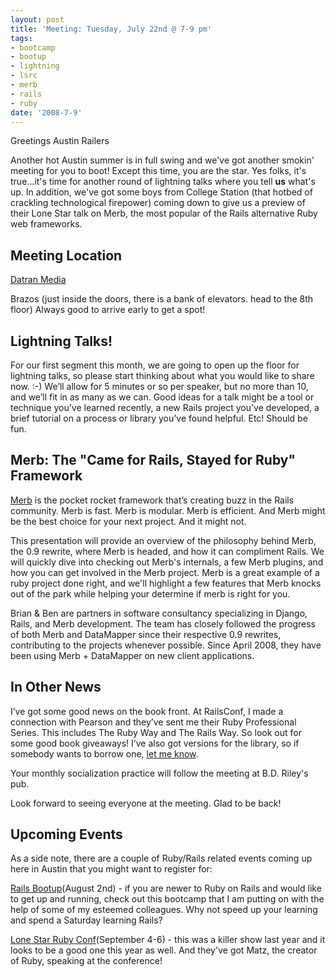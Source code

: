 ```yaml
---
layout: post
title: 'Meeting: Tuesday, July 22nd @ 7-9 pm'
tags:
- bootcamp
- bootup
- lightning
- lsrc
- merb
- rails
- ruby
date: '2008-7-9'
---
```

Greetings Austin Railers

Another hot Austin summer is in full swing and we've got another smokin' meeting for you to boot! Except this time, you are the star. Yes folks, it's true...it's time for another round of lightning talks where you tell **us** what's up. In addition, we've got some boys from College Station (that hotbed of crackling technological firepower) coming down to give us a preview of their Lone Star talk on Merb, the most popular of the Rails alternative Ruby web frameworks.

## Meeting Location
 [Datran Media](http://www.datranmedia.com/)

Brazos (just inside the doors, there is a bank of elevators. head to the 8th floor) Always good to arrive early to get a spot!

## Lightning Talks!
 For our first segment this month, we are going to open up the floor for lightning talks, so please start thinking about what you would like to share now. :-) We’ll allow for 5 minutes or so per speaker, but no more than 10, and we’ll fit in as many as we can. Good ideas for a talk might be a tool or technique you’ve learned recently, a new Rails project you’ve developed, a brief tutorial on a process or library you’ve found helpful. Etc! Should be fun. 
## Merb: The "Came for Rails, Stayed for Ruby" Framework
  [Merb](http://merbivore.com/) is the pocket rocket framework that’s creating buzz in the Rails community. Merb is fast. Merb is modular. Merb is efficient. And Merb might be the best choice for your next project. And it might not. 

This presentation will provide an overview of the philosophy behind Merb, the 0.9 rewrite, where Merb is headed, and how it can compliment Rails. We will quickly dive into checking out Merb's internals, a few Merb plugins, and how you can get involved in the Merb project. Merb is a great example of a ruby project done right, and we'll highlight a few features that Merb knocks out of the park while helping your determine if merb is right for you.

Brian & Ben are partners in software consultancy specializing in Django, Rails, and Merb development. The team has closely followed the progress of both Merb and DataMapper since their respective 0.9 rewrites, contributing to the projects whenever possible. Since April 2008, they have been using Merb + DataMapper on new client applications.

## In Other News

I’ve got some good news on the book front. At RailsConf, I made a connection with Pearson and they’ve sent me their Ruby Professional Series. This includes The Ruby Way and The Rails Way. So look out for some good book giveaways! I’ve also got versions for the library, so if somebody wants to borrow one, [let me know](mailto:damon@damonc.com).

Your monthly socialization practice will follow the meeting at B.D. Riley's pub.

Look forward to seeing everyone at the meeting. Glad to be back!

## Upcoming Events

As a side note, there are a couple of Ruby/Rails related events coming up here in Austin that you might want to register for:

[Rails Bootup](http://railsbootup.eventbrite.com/)(August 2nd) - if you are newer to Ruby on Rails and would like to get up and running, check out this bootcamp that I am putting on with the help of some of my esteemed colleagues. Why not speed up your learning and spend a Saturday learning Rails?

[Lone Star Ruby Conf](http://lonestarrubyconf.com/)(September 4-6) - this was a killer show last year and it looks to be a good one this year as well. And they've got Matz, the creator of Ruby, speaking at the conference!

